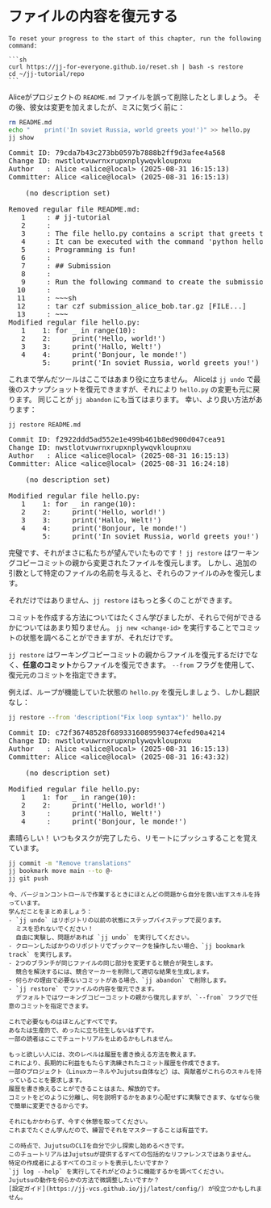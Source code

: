 # ファイルの内容を復元する

````admonish reset title="Reset your progress" collapsible=true
To reset your progress to the start of this chapter, run the following command:

```sh
curl https://jj-for-everyone.github.io/reset.sh | bash -s restore
cd ~/jj-tutorial/repo
```
````

Aliceがプロジェクトの `README.md` ファイルを誤って削除したとしましょう。
その後、彼女は変更を加えましたが、ミスに気づく前に：

```sh
rm README.md
echo "    print('In soviet Russia, world greets you!')" >> hello.py
jj show
```

<!-- generated by aha script -->
<pre class="aha">
Commit ID: <span class="blue ">79cda7b43c273bb0597b7888b2ff9d3afee4a568</span>
Change ID: <span class="purple ">nwstlotvuwrnxrupxnplywqvkloupnxu</span>
Author   : <span class="yellow ">Alice</span> &lt;<span class="yellow ">alice@local</span>&gt; (<span class="cyan ">2025-08-31 16:15:13</span>)
Committer: <span class="yellow ">Alice</span> &lt;<span class="yellow ">alice@local</span>&gt; (<span class="cyan ">2025-08-31 16:15:13</span>)

<span class="yellow ">    (no description set)</span>

<span class="yellow ">Removed regular file README.md:</span>
<span class="red ">   1</span>     : <span class="red "># jj-tutorial</span>
<span class="red ">   2</span>     : <span class="red "></span>
<span class="red ">   3</span>     : <span class="red ">The file hello.py contains a script that greets the world.</span>
<span class="red ">   4</span>     : <span class="red ">It can be executed with the command 'python hello.py'.</span>
<span class="red ">   5</span>     : <span class="red ">Programming is fun!</span>
<span class="red ">   6</span>     : <span class="red "></span>
<span class="red ">   7</span>     : <span class="red ">## Submission</span>
<span class="red ">   8</span>     : <span class="red "></span>
<span class="red ">   9</span>     : <span class="red ">Run the following command to create the submission tarball:</span>
<span class="red ">  10</span>     : <span class="red "></span>
<span class="red ">  11</span>     : <span class="red ">~~~sh</span>
<span class="red ">  12</span>     : <span class="red ">tar czf submission_alice_bob.tar.gz [FILE...]</span>
<span class="red ">  13</span>     : <span class="red ">~~~</span>
<span class="yellow ">Modified regular file hello.py:</span>
<span class="red ">   1</span> <span class="green ">   1</span>: for _ in range(10):
<span class="red ">   2</span> <span class="green ">   2</span>:     print('Hello, world!')
<span class="red ">   3</span> <span class="green ">   3</span>:     print('Hallo, Welt!')
<span class="red ">   4</span> <span class="green ">   4</span>:     print('Bonjour, le monde!')
     <span class="green ">   5</span>: <span class="green ">    print('In soviet Russia, world greets you!')</span>
</pre>

これまで学んだツールはここではあまり役に立ちません。
Aliceは `jj undo` で最後のスナップショットを復元できますが、それにより `hello.py` の変更も元に戻ります。
同じことが `jj abandon` にも当てはまります。
幸い、より良い方法があります：

```sh
jj restore README.md
```

<!-- generated by aha script -->
<pre class="aha">
Commit ID: <span class="blue ">f2922ddd5ad552e1e499b461b8ed900d047cea91</span>
Change ID: <span class="purple ">nwstlotvuwrnxrupxnplywqvkloupnxu</span>
Author   : <span class="yellow ">Alice</span> &lt;<span class="yellow ">alice@local</span>&gt; (<span class="cyan ">2025-08-31 16:15:13</span>)
Committer: <span class="yellow ">Alice</span> &lt;<span class="yellow ">alice@local</span>&gt; (<span class="cyan ">2025-08-31 16:24:18</span>)

<span class="yellow ">    (no description set)</span>

<span class="yellow ">Modified regular file hello.py:</span>
<span class="red ">   1</span> <span class="green ">   1</span>: for _ in range(10):
<span class="red ">   2</span> <span class="green ">   2</span>:     print('Hello, world!')
<span class="red ">   3</span> <span class="green ">   3</span>:     print('Hallo, Welt!')
<span class="red ">   4</span> <span class="green ">   4</span>:     print('Bonjour, le monde!')
     <span class="green ">   5</span>: <span class="green ">    print('In soviet Russia, world greets you!')</span>
</pre>

完璧です、それがまさに私たちが望んでいたものです！
`jj restore` はワーキングコピーコミットの親から変更されたファイルを復元します。
しかし、追加の引数として特定のファイルの名前を与えると、それらのファイルのみを復元します。

それだけではありません、`jj restore` はもっと多くのことができます。

コミットを作成する方法についてはたくさん学びましたが、それらで何ができるかについてはあまり知りません。
`jj new <change-id>` を実行することでコミットの状態を調べることができますが、それだけです。

`jj restore` はワーキングコピーコミットの親からファイルを復元するだけでなく、**任意のコミット**からファイルを復元できます。
`--from` フラグを使用して、復元元のコミットを指定できます。

例えば、ループが機能していた状態の `hello.py` を復元しましょう、しかし翻訳なし：

```sh
jj restore --from 'description("Fix loop syntax")' hello.py
```

<!-- generated by aha script -->
<pre class="aha">
Commit ID: <span class="blue ">c72f36748528f6893316089590374efed90a4214</span>
Change ID: <span class="purple ">nwstlotvuwrnxrupxnplywqvkloupnxu</span>
Author   : <span class="yellow ">Alice</span> &lt;<span class="yellow ">alice@local</span>&gt; (<span class="cyan ">2025-08-31 16:15:13</span>)
Committer: <span class="yellow ">Alice</span> &lt;<span class="yellow ">alice@local</span>&gt; (<span class="cyan ">2025-08-31 16:43:32</span>)

<span class="yellow ">    (no description set)</span>

<span class="yellow ">Modified regular file hello.py:</span>
<span class="red ">   1</span> <span class="green ">   1</span>: for _ in range(10):
<span class="red ">   2</span> <span class="green ">   2</span>:     print('Hello, world!')
<span class="red ">   3</span>     : <span class="red ">    print('Hallo, Welt!')</span>
<span class="red ">   4</span>     : <span class="red ">    print('Bonjour, le monde!')</span>
</pre>

素晴らしい！
いつもタスクが完了したら、リモートにプッシュすることを覚えています。

```sh
jj commit -m "Remove translations"
jj bookmark move main --to @-
jj git push
```

```admonish success title="レベル3を完了しました！🎉"
今、バージョンコントロールで作業するときにほとんどの問題から自分を救い出すスキルを持っています。
学んだことをまとめましょう：
- `jj undo` はリポジトリの以前の状態にステップバイステップで戻ります。
  ミスを恐れないでください！
  自由に実験し、問題があれば `jj undo` を実行してください。
- クローンしたばかりのリポジトリでブックマークを操作したい場合、`jj bookmark track` を実行します。
- 2つのブランチが同じファイルの同じ部分を変更すると競合が発生します。
  競合を解決するには、競合マーカーを削除して適切な結果を生成します。
- 何らかの理由で必要ないコミットがある場合、`jj abandon` で削除します。
- `jj restore` でファイルの内容を復元できます。
  デフォルトではワーキングコピーコミットの親から復元しますが、`--from` フラグで任意のコミットを指定できます。

これで必要なものはほとんどすべてです。
あなたは生産的で、めったに立ち往生しないはずです。
一部の読者はここでチュートリアルを止めるかもしれません。

もっと欲しい人には、次のレベルは履歴を書き換える方法を教えます。
これにより、長期的に利益をもたらす洗練されたコミット履歴を作成できます。
一部のプロジェクト（LinuxカーネルやJujutsu自体など）は、貢献者がこれらのスキルを持っていることを要求します。
履歴を書き換えることができることはまた、解放的です。
コミットをどのように分離し、何を説明するかをあまり心配せずに実験できます、なぜなら後で簡単に変更できるからです。

それにもかかわらず、今すぐ休憩を取ってください。
これまでたくさん学んだので、練習でそれをマスターすることは有益です。

この時点で、JujutsuのCLIを自分で少し探索し始めるべきです。
このチュートリアルはJujutsuが提供するすべての包括的なリファレンスではありません。
特定の作成者によるすべてのコミットを表示したいですか？
`jj log --help` を実行してそれがどのように機能するかを調べてください。
Jujutsuの動作を何らかの方法で微調整したいですか？
[設定ガイド](https://jj-vcs.github.io/jj/latest/config/) が役立つかもしれません。
```

